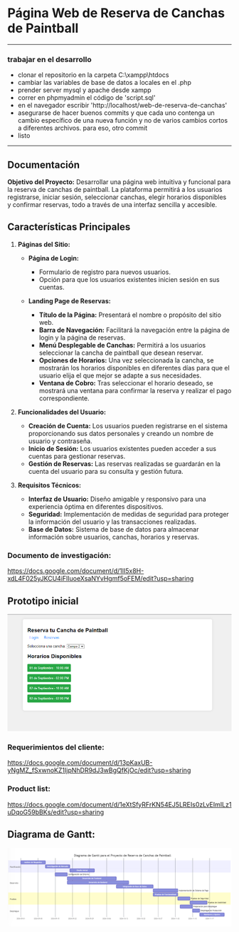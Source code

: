 # Página Web de Reserva de Canchas de Paintball

---
### trabajar en el desarrollo
- clonar el repositorio en la carpeta C:\xampp\htdocs
- cambiar las variables de base de datos a locales en el .php
- prender server mysql y apache desde xampp
- correr en phpmyadmin el código de 'script.sql'
- en el navegador escribir 'http://localhost/web-de-reserva-de-canchas'
- asegurarse de hacer buenos commits y que cada uno contenga un cambio específico de una nueva función y no de varios cambios cortos a diferentes archivos. para eso, otro commit
- listo
---

## Documentación

**Objetivo del Proyecto:**
Desarrollar una página web intuitiva y funcional para la reserva de canchas de paintball. La plataforma permitirá a los usuarios registrarse, iniciar sesión, seleccionar canchas, elegir horarios disponibles y confirmar reservas, todo a través de una interfaz sencilla y accesible.

## Características Principales

1. **Páginas del Sitio:**
   - **Página de Login:**
     - Formulario de registro para nuevos usuarios.
     - Opción para que los usuarios existentes inicien sesión en sus cuentas.

   - **Landing Page de Reservas:**
     - **Título de la Página:** Presentará el nombre o propósito del sitio web.
     - **Barra de Navegación:** Facilitará la navegación entre la página de login y la página de reservas.
     - **Menú Desplegable de Canchas:** Permitirá a los usuarios seleccionar la cancha de paintball que desean reservar.
     - **Opciones de Horarios:** Una vez seleccionada la cancha, se mostrarán los horarios disponibles en diferentes días para que el usuario elija el que mejor se adapte a sus necesidades.
     - **Ventana de Cobro:** Tras seleccionar el horario deseado, se mostrará una ventana para confirmar la reserva y realizar el pago correspondiente.

2. **Funcionalidades del Usuario:**
   - **Creación de Cuenta:** Los usuarios pueden registrarse en el sistema proporcionando sus datos personales y creando un nombre de usuario y contraseña.
   - **Inicio de Sesión:** Los usuarios existentes pueden acceder a sus cuentas para gestionar reservas.
   - **Gestión de Reservas:** Las reservas realizadas se guardarán en la cuenta del usuario para su consulta y gestión futura.

3. **Requisitos Técnicos:**
   - **Interfaz de Usuario:** Diseño amigable y responsivo para una experiencia óptima en diferentes dispositivos.
   - **Seguridad:** Implementación de medidas de seguridad para proteger la información del usuario y las transacciones realizadas.
   - **Base de Datos:** Sistema de base de datos para almacenar información sobre usuarios, canchas, horarios y reservas.


### Documento de investigación:
https://docs.google.com/document/d/1lI5x8H-xdL4F025yJKCU4iFlIuoeXsaNYvHgmf5oFEM/edit?usp=sharing

## Prototipo inicial
![alt text](https://github.com/felig76/web-de-reserva-de-canchas/blob/main/imagenes/prototipado%20rapido.png)

###  Requerimientos del cliente:
https://docs.google.com/document/d/13pKaxUB-yNgMZ_fSxwnoKZ1IjpNhDR9dJ3wBgQfKjOc/edit?usp=sharing

### Product list:
https://docs.google.com/document/d/1eXtSfyRFrKN54EJ5LREIs0zLvEImILz1uDqoG59bBKs/edit?usp=sharing

## Diagrama de Gantt:
![alt text](https://github.com/felig76/web-de-reserva-de-canchas/blob/main/imagenes/Diagrama%20de%20Gantt.png)
